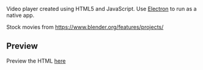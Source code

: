 Video player created using HTML5 and JavaScript. Use [Electron](https://electron.atom.io/) to run as a native app.

Stock movies from https://www.blender.org/features/projects/

## Preview

Preview the HTML [here](http://htmlpreview.github.io/?https://github.com/tfbirk/video-player/blob/master/index.html)